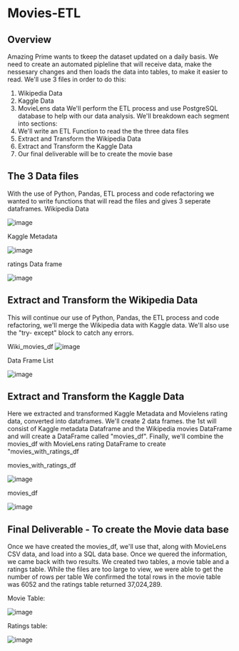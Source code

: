 # Movies-ETL
## Overview
Amazing Prime wants to tkeep the dataset updated on a daily basis. We need to create an automated pipleline that will receive data, make the nessesary changes and then loads the data into tables, to make it easier to read.  We'll use 3 files in order to do this:
1. Wikipedia Data
2. Kaggle Data
3. MovieLens data
We'll perform the ETL process and use PostgreSQL database to help with our data analysis.  We'll breakdown each segment into sections:
1. We'll write an ETL Function to read the the three data files
2. Extract and Transform the Wikipedia Data
3. Extract and Transform the Kaggle Data
4. Our final deliverable will be to create the movie base

## The 3 Data files

With the use of Python, Pandas, ETL process and code refactoring we wanted to write functions that will read the files and gives 3 seperate dataframes.
Wikipedia Data

![image](https://user-images.githubusercontent.com/94253815/150708002-5cffabad-692b-4f29-8d88-c92169f01c5f.png)

Kaggle Metadata 

![image](https://user-images.githubusercontent.com/94253815/150708065-c42f6dd6-33f7-4a84-83b5-231b7c184888.png)

ratings Data frame

![image](https://user-images.githubusercontent.com/94253815/150708117-d7bfc7ba-385d-4b62-9000-923a26b2bfb1.png)

## Extract and Transform the Wikipedia Data
This will continue our use of Python, Pandas, the ETL process and code refactoring, we'll merge the Wikipedia data with Kaggle data. We'll also use the "try- except" block to catch any errors.

Wiki_movies_df
![image](https://user-images.githubusercontent.com/94253815/150708603-23ff911c-eda1-4304-938c-a0fc3901ce1c.png)

Data Frame List

![image](https://user-images.githubusercontent.com/94253815/150708754-0f02732a-4298-4793-999f-4992bf680240.png)


## Extract and Transform the Kaggle Data

Here we extracted and transformed Kaggle Metadata and Movielens rating data, converted into dataframes.  We'll create 2 data frames.  the 1st will consist of Kaggle metadata Dataframe and the Wikipedia movies DataFrame and will create a DataFrame called "movies_df".  Finally, we'll combine the movies_df with MovieLens rating DataFrame to create "movies_with_ratings_df

movies_with_ratings_df

![image](https://user-images.githubusercontent.com/94253815/150709423-43a6782f-0920-4e79-abaa-8b00325fef42.png)


movies_df

![image](https://user-images.githubusercontent.com/94253815/150709347-2e6f5c26-f79d-42a4-90fa-92499ac64fc0.png)

## Final Deliverable - To create the Movie data base
Once we have created the movies_df, we'll use that, along with MovieLens CSV data, and load into a SQL data base.  Once we quered the information, we came back with two results. We created two tables, a movie table and a ratings table.  While the files are too large to view, we were able to get the number of rows per table  We confirmed the total rows in the movie table was 6052 and the ratings table returned 37,024,289.

Movie Table:

![image](https://user-images.githubusercontent.com/94253815/150709983-5c44900c-7d76-423c-b1ed-e5a47a673ac6.png)

Ratings table:

![image](https://user-images.githubusercontent.com/94253815/150710032-7e563e83-9615-401e-9c85-f0b9ec333e05.png)

